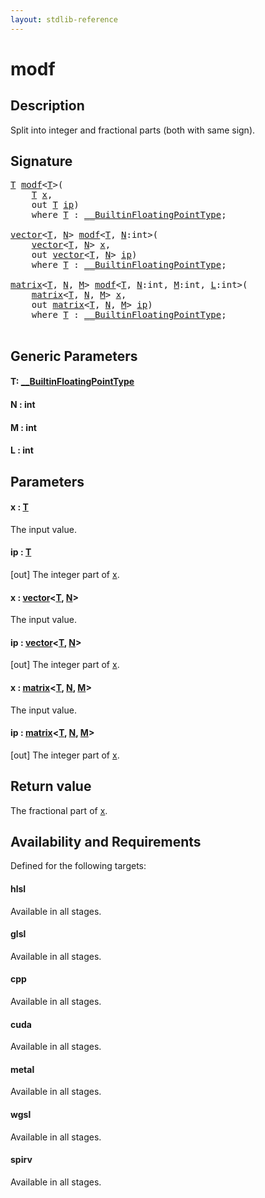 ```yaml
---
layout: stdlib-reference
---
```


# modf

## Description

Split into integer and fractional parts (both with same sign).



## Signature 

<pre>
<a href="modf.html#typeparam-T" class="code_type">T</a> <a href="modf.html">modf</a>&lt;<a href="modf.html#typeparam-T" class="code_type">T</a>&gt;(
    <a href="modf.html#typeparam-T" class="code_type">T</a> <a href="modf.html#decl-x" class="code_param">x</a>,
    <span class="code_keyword">out</span> <a href="modf.html#typeparam-T" class="code_type">T</a> <a href="modf.html#decl-ip" class="code_param">ip</a>)
    <span class='code_keyword'>where</span> <a href="modf.html#typeparam-T" class="code_type">T</a> : <a href="index.html" class="code_type">__BuiltinFloatingPointType</a>;

<a href="index.html" class="code_type">vector</a>&lt;<a href="modf.html#typeparam-T" class="code_type">T</a>, <a href="modf.html#decl-N" class="code_var">N</a>&gt; <a href="modf.html">modf</a>&lt;<a href="modf.html#typeparam-T" class="code_type">T</a>, <a href="modf.html#decl-N" class="code_var">N</a>:<span class="code_keyword">int</span>&gt;(
    <a href="index.html" class="code_type">vector</a>&lt;<a href="modf.html#typeparam-T" class="code_type">T</a>, <a href="modf.html#decl-N" class="code_var">N</a>&gt; <a href="modf.html#decl-x" class="code_param">x</a>,
    <span class="code_keyword">out</span> <a href="index.html" class="code_type">vector</a>&lt;<a href="modf.html#typeparam-T" class="code_type">T</a>, <a href="modf.html#decl-N" class="code_var">N</a>&gt; <a href="modf.html#decl-ip" class="code_param">ip</a>)
    <span class='code_keyword'>where</span> <a href="modf.html#typeparam-T" class="code_type">T</a> : <a href="index.html" class="code_type">__BuiltinFloatingPointType</a>;

<a href="index.html" class="code_type">matrix</a>&lt;<a href="modf.html#typeparam-T" class="code_type">T</a>, <a href="modf.html#decl-N" class="code_var">N</a>, <a href="modf.html#decl-M" class="code_var">M</a>&gt; <a href="modf.html">modf</a>&lt;<a href="modf.html#typeparam-T" class="code_type">T</a>, <a href="modf.html#decl-N" class="code_var">N</a>:<span class="code_keyword">int</span>, <a href="modf.html#decl-M" class="code_var">M</a>:<span class="code_keyword">int</span>, <a href="modf.html#decl-L" class="code_var">L</a>:<span class="code_keyword">int</span>&gt;(
    <a href="index.html" class="code_type">matrix</a>&lt;<a href="modf.html#typeparam-T" class="code_type">T</a>, <a href="modf.html#decl-N" class="code_var">N</a>, <a href="modf.html#decl-M" class="code_var">M</a>&gt; <a href="modf.html#decl-x" class="code_param">x</a>,
    <span class="code_keyword">out</span> <a href="index.html" class="code_type">matrix</a>&lt;<a href="modf.html#typeparam-T" class="code_type">T</a>, <a href="modf.html#decl-N" class="code_var">N</a>, <a href="modf.html#decl-M" class="code_var">M</a>&gt; <a href="modf.html#decl-ip" class="code_param">ip</a>)
    <span class='code_keyword'>where</span> <a href="modf.html#typeparam-T" class="code_type">T</a> : <a href="index.html" class="code_type">__BuiltinFloatingPointType</a>;

</pre>

## Generic Parameters

####  <a id="typeparam-T"></a>T: [\_\_BuiltinFloatingPointType](../interfaces/0_builtinfloatingpointtype-029hm/index)
####  <a id="decl-N"></a>N  : int
####  <a id="decl-M"></a>M  : int
####  <a id="decl-L"></a>L  : int

## Parameters

####  <a id="decl-x"></a>x  : [T](modf#typeparam-T)
The input value.

####  <a id="decl-ip"></a>ip  : [T](modf#typeparam-T)
\[out\] The integer part of <span class='code'><a href="modf.html#decl-x" class="code_param">x</a></span>.

####  <a id="decl-x"></a>x  : [vector](../types/vector/index)\<[T](../types/vector/index#typeparam-T), [N](../types/vector/index#decl-N)\>
The input value.

####  <a id="decl-ip"></a>ip  : [vector](../types/vector/index)\<[T](../types/vector/index#typeparam-T), [N](../types/vector/index#decl-N)\>
\[out\] The integer part of <span class='code'><a href="modf.html#decl-x" class="code_param">x</a></span>.

####  <a id="decl-x"></a>x  : [matrix](../types/matrix/index)\<[T](../types/matrix/t-0), [N](../types/matrix/index#decl-N), [M](../types/matrix/index#decl-M)\>
The input value.

####  <a id="decl-ip"></a>ip  : [matrix](../types/matrix/index)\<[T](../types/matrix/t-0), [N](../types/matrix/index#decl-N), [M](../types/matrix/index#decl-M)\>
\[out\] The integer part of <span class='code'><a href="modf.html#decl-x" class="code_param">x</a></span>.


## Return value
The fractional part of <span class='code'><a href="modf.html#decl-x" class="code_param">x</a></span>.


## Availability and Requirements

Defined for the following targets:

#### hlsl
Available in all stages.

#### glsl
Available in all stages.

#### cpp
Available in all stages.

#### cuda
Available in all stages.

#### metal
Available in all stages.

#### wgsl
Available in all stages.

#### spirv
Available in all stages.



